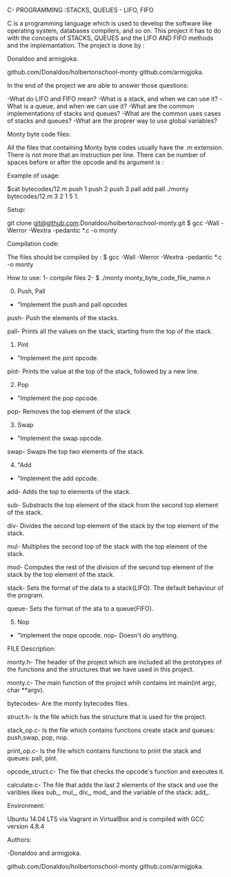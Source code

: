  C- PROGRAMMING :STACKS, QUEUES - LIFO, FIFO

C is a programming language which is used to develop the software like operating system, databases compilers, and so on.
This project it has to do with the concepts of STACKS, QUEUES and the LIFO AND FIFO methods and the implemantation. The project is done by : 

Donaldoo and armigjoka.

github.com/Donaldoo/holbertonschool-monty
github.com/armigjoka.

In the end of the project we are able to answer those questions:

-What do LIFO and FIFO mean?
-What is a stack, and when we can use it?
-What is a queue, and when we can use it?
-What are the common implementations of stacks and queues?
-What are the common uses cases of stacks and queues?
-What are the proprer way to use global variables?


Monty byte code files:

All the files that containing Monty byte codes usually have the .m extension. There is not more that an instruction per line. There can be number of spaces before or after the opcode and its argument is :

Example of usage:

$cat bytecodes/12.m
push 1
push 2
push 3
pall
add
pall
./monty bytecodes/12.m
3
2
1
5
1.

Setup:

git clone git@github.com:Donaldoo/holbertonschool-monty.git
$ gcc -Wall -Werror -Wextra -pedantic *.c -o monty

Compilation code:

The files should be compiled by :
$ gcc -Wall -Werror -Wextra -pedantic *.c -o monty

How to use:
1- compile files
2- $ ./monty monty_byte_code_file_name.n


0. Push, Pall
- "Implement the push and pall opcodes

push- Push the elements of the stacks.

pall- Prints all the values on the stack, starting from the top of the stack.

1. Pint
- "Implement the pint opcode.

pint- Prints the value at the top of the stack, followed by a new line.

2. Pop
- "Implement the pop  opcode.

pop- Removes the top element of the stack

3. Swap
- "Implement the swap opcode.

swap- Swaps the top two elements of the stack.

4. "Add
- "Implement the add opcode.

add- Adds the top to elements of the stack.

sub- Substracts the top element of the stack from the second top element of the stack.

div- Divides the second top element of the stack by the top element of the stack.

mul- Multiplies the second top of the stack with the top element of the stack.

mod- Computes the rest of the division of the second top element of the stack by the top element of the stack.

stack- Sets the format of the data to a stack(LIFO). The default behaviour of the program.

queue- Sets the format of the ata to a queue(FIFO). 

5. Nop
- "Implement the nope opcode.
nop- Doesn't do anything.

FILE Description:

monty.h- The header of the project which are included all the prototypes of the functions and the structures that we have used in this project.

monty.c- The main function of the project whih contains int main(int argc, char **argv).

bytecodes- Are the monty bytecodes files.

struct.h- Is the file which has the structure that is used for the project.

stack_op.c- Is the file which contains functions create stack and queues: push,swap, pop, nop.

print_op.c- Is the file which contains functions to print the stack and queues: pall, pint.

opcode_struct.c- The file that checks the opcode's function and executes it.

calculate.c- The file that adds the last 2 elements of the stack and use the varibles likes sub_, mul_, div_, mod_ and the variable of the stack: add_.


Environment:

Ubuntu 14.04 LTS via Vagrant in VirtualBox and is compiled with GCC version 4.8.4


Authors:
 
-Donaldoo and armigjoka.

github.com/Donaldoo/holbertonschool-monty
github.com/armigjoka.
